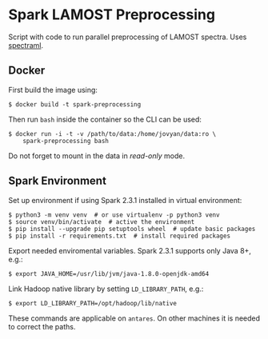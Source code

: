 # Spark LAMOST Preprocessing

Script with code to run parallel preprocessing of LAMOST spectra.
Uses [spectraml](https://github.com/podondra/spectraml).

## Docker

First build the image using:

	$ docker build -t spark-preprocessing

Then run `bash` inside the container so the CLI can be used:

	$ docker run -i -t -v /path/to/data:/home/jovyan/data:ro \
		spark-preprocessing bash

Do not forget to mount in the data in *read-only* mode.

## Spark Environment

Set up environment if using Spark 2.3.1 installed in virtual environment:

	$ python3 -m venv venv  # or use virtualenv -p python3 venv
	$ source venv/bin/activate  # active the environment
	$ pip install --upgrade pip setuptools wheel  # update basic packages
	$ pip install -r requirements.txt  # install required packages

Export needed enviromental variables. Spark 2.3.1 supports only Java 8+, e.g.:

	$ export JAVA_HOME=/usr/lib/jvm/java-1.8.0-openjdk-amd64

Link Hadoop native library by setting `LD_LIBRARY_PATH`, e.g.:

	$ export LD_LIBRARY_PATH=/opt/hadoop/lib/native

These commands are applicable on `antares`. On other machines it is needed to
correct the paths.
